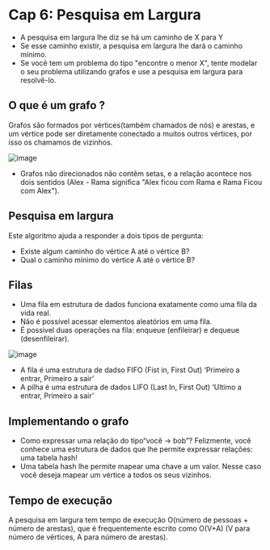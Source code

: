 # Cap 6: Pesquisa em Largura

- A pesquisa em largura lhe diz se há um caminho de X para Y
- Se esse caminho existir, a pesquisa em largura lhe dará o caminho mínimo.
- Se você tem um problema do tipo "encontre o menor X", tente modelar o seu problema utilizando grafos e use a pesquisa em largura para resolvê-lo.

## O que é um grafo ?

Grafos são formados por vértices(também chamados de nós) e arestas, e um vértice pode ser diretamente conectado a muitos outros vértices, por isso os chamamos de vizinhos.

![image](https://github.com/MarioLuiz/entendendo-algoritmos/assets/11471499/53f07897-f92c-4a33-adc5-17cf4fec3893)


- Grafos não direcionados não contêm setas, e a relação acontece nos dois sentidos (Alex - Rama significa "Alex ficou com Rama e Rama Ficou com Alex").

## Pesquisa em largura

Este algoritmo ajuda a responder a dois tipos de pergunta:

- Existe algum caminho do vértice A até o vértice B?
- Qual o caminho mínimo do vértice A até o vértice B?

## Filas

- Uma fila em estrutura de dados funciona exatamente como uma fila da vida real.
- Não é possível acessar elementos aleatórios em uma fila.
- É possivel duas operações na fila: enqueue (enfileirar) e dequeue (desenfileirar).

![image](https://github.com/MarioLuiz/entendendo-algoritmos/assets/11471499/853cfc04-fee5-4d2f-9bd2-f38bea19d057)


- A fila é uma estrutura de dadso FIFO (Fist in, First Out) ‘Primeiro a entrar, Primeiro a sair’
- A pilha é uma estrutura de dados LIFO (Last In, First Out) ‘Ultimo a entrar, Primeiro a sair’

## Implementando o grafo

- Como expressar uma relação do tipo“você -> bob”? Felizmente, você conhece uma estrutura de dados que lhe permite expressar relações: uma tabela hash!
- Uma tabela hash lhe permite mapear uma chave a um valor. Nesse caso você deseja mapear um vértice a todos os seus vizinhos.

## Tempo de execução

A pesquisa em largura tem tempo de execução O(número de pessoas + número de arestas), que é frequentemente escrito como O(V+A) (V para número de vértices, A para número de arestas).